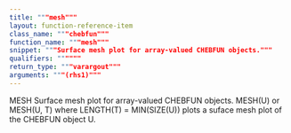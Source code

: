 ```yaml
---
title: """mesh"""
layout: function-reference-item
class_name: """chebfun"""
function_name: """mesh"""
snippet: """Surface mesh plot for array-valued CHEBFUN objects."""
qualifiers: """"""
return_type: """varargout"""
arguments: """(rhs1)"""
---
```


 MESH   Surface mesh plot for array-valued CHEBFUN objects.
    MESH(U) or MESH(U, T) where LENGTH(T) = MIN(SIZE(U)) plots a suface mesh
    plot of the CHEBFUN object U.
